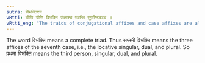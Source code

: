 ```yaml
---
sutra: विभक्तिश्च
vRtti: त्रीणि त्रीणि विभक्ति संज्ञाश्च भवन्ति सुपश्तिङञ्च ॥
vRtti_eng: "The traids of conjugational affixes and case affixes are also called _vibhakti_ or Inflective affixes."
---
```

The word विभक्ति means a complete triad. Thus सप्तमी विभक्ति means the three affixes of the seventh case, i.e., the locative singular, dual, and plural. So प्रथमा विभक्ति means the third person, singular, dual, and plural.
